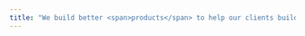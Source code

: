 ```yaml
---
title: "We build better <span>products</span> to help our clients build better <span>companies</span>"
---
```

